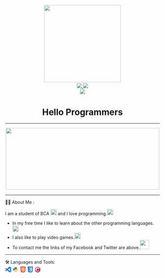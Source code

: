 <div id = "header" align = "center">
<img src = "https://media.giphy.com/media/qgQUggAC3Pfv687qPC/giphy.gif", width = "250", height = "250">
</div>

<div id = "badges" align = "center">
<a href = "https://www.facebook.com/profile.php?id=100033565722156">
<img src = "https://img.shields.io/badge/Facebook-blue?logo=facebook&logoColor=white&style=for-the-badge">
</a>
<a href = "https://twitter.com/AtanughoshBrp">
<img src = "https://img.shields.io/badge/Twitter-blue?logo=twitter&logoColor=white&style=for-the-badge">
</a>
</div>

<div id = "id badge" align = "center">
<img src = "https://komarev.com/ghpvc/?username=Atanu1001&style=flat-square&color=red">
</div>

<h1 align = "center">
Hello Programmers
</h1>

---
<div id = "banner" align = "center">
  <img src = "https://media.giphy.com/media/HscDLzkO8EOTmgkhQP/giphy.gif" height = "200" width = "500">
</div>


---

👨‍💻 About Me :
<p>I am a student of BCA <img src = "https://media.giphy.com/media/l0HlNaQ6gWfllcjDO/giphy.gif" width = "20" height = "20"> and I love programming.<img src = "https://media.giphy.com/media/10zxDv7Hv5RF9C/giphy.gif" width = "20" height = "20">
  <ul>
    <li>In my free time I like to learn about the other programming languages.<img src = "https://media.giphy.com/media/26tn33aiTi1jkl6H6/giphy.gif" width = "20" height = "20"></li>
    <li>I also like to play video games.<img src = "https://media.giphy.com/media/3oEjHYlwvUK5p9AIbm/giphy.gif" width = "20" height = "20"></li>
    <li>To contact me the links of my Facebook and Twitter are above.<img src = "https://media.giphy.com/media/lReVblhSRtxXtfK81w/giphy.gif" height = "30" width = "30"></li>
  </ul>
  
  ---
  🛠️ Languages and Tools:
  <br>
  <img src = "https://github.com/devicons/devicon/blob/master/icons/vscode/vscode-original.svg" height = 20>
  <img src = "https://github.com/devicons/devicon/blob/master/icons/python/python-original.svg" height = 20>
  <img src = "https://github.com/devicons/devicon/blob/master/icons/html5/html5-original.svg" height = 20>
  <img src = "https://github.com/devicons/devicon/blob/master/icons/css3/css3-original.svg" height = 20>
  <img src = "https://github.com/devicons/devicon/blob/master/icons/cplusplus/cplusplus-original.svg" height = 20>
